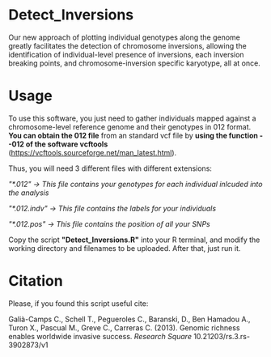# Detect_Inversions
Our new approach of plotting individual genotypes along the genome greatly facilitates the detection of chromosome inversions, allowing the identification of individual-level presence of inversions, each inversion breaking points, and chromosome-inversion specific karyotype, all at once.

# Usage
To use this software, you just need to gather individuals mapped against a chromosome-level reference genome and their genotypes in 012 format. 
**You can obtain the 012 file** from an standard vcf file by **using the function --012 of the software vcftools** (https://vcftools.sourceforge.net/man_latest.html).

Thus, you will need 3 different files with different extensions:
 

_"*.012" -> This file contains your genotypes for each individual inlcuded into the analysis_

_"*.012.indv" -> This file contains the labels for your individuals_

_"*.012.pos" -> This file contains the position of all your SNPs_
 

Copy the script **"Detect_Inversions.R"** into your R terminal, and modify the working directory and filenames to be uploaded. After that, just run it.

# Citation
Please, if you found this script useful cite:

Galià-Camps C., Schell T., Pegueroles C., Baranski, D., Ben Hamadou A., Turon X., Pascual M., Greve C., Carreras C. (2013). Genomic richness enables worldwide invasive success. _Research Square_ 10.21203/rs.3.rs-3902873/v1

